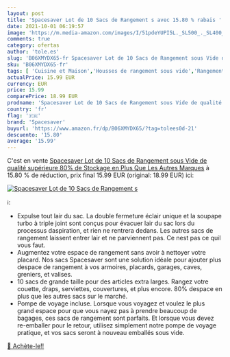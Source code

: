 ```yaml
---
layout: post
title: 'Spacesaver Lot de 10 Sacs de Rangement s avec 15.80 % rabais '
date: 2021-10-01 06:19:57
image: 'https://m.media-amazon.com/images/I/51pdeYUPI5L._SL500_._SL400_.jpg'
comments: true
category: ofertas
author: 'tole.es'
slug: 'B06XMYDX65-fr Spacesaver Lot de 10 Sacs de Rangement sous Vide de...'
sku: 'B06XMYDX65-fr'
tags: [ 'Cuisine et Maison','Housses de rangement sous vide','Rangement et organisation','Rangement pour vêtements et penderies','spacesaver', ]
actualPrice: 15.99 EUR
currency: EUR
price: 15.99
comparePrice: 18.99 EUR
prodname: 'Spacesaver Lot de 10 Sacs de Rangement sous Vide de qualité supérieure  80% de Stockage en Plus Que Les Autres Marques'
country: 'fr'
flag: '🇫🇷'
brand: 'Spacesaver'
buyurl: 'https://www.amazon.fr/dp/B06XMYDX65/?tag=tolees0d-21'
descuento: '15.80'
average: '15.99'
---
```


C'est en vente [Spacesaver Lot de 10 Sacs de Rangement sous Vide de qualité supérieure  80% de Stockage en Plus Que Les Autres Marques](https://www.amazon.fr/dp/B06XMYDX65/?tag=tolees0d-21)  à  15.80 % de réduction, prix final  15.99 EUR (original: 18.99 EUR) ici:

[![Spacesaver Lot de 10 Sacs de Rangement s](https://m.media-amazon.com/images/I/51pdeYUPI5L._SL500_._SL400_.jpg)](https://www.amazon.fr/dp/B06XMYDX65/?tag=tolees0d-21)

ℹ️:

- Expulse tout lair du sac. La double fermeture éclair unique et la soupape turbo à triple joint sont conçus pour évacuer lair du sac lors du processus daspiration, et rien ne rentrera dedans. Les autres sacs de rangement laissent entrer lair et ne parviennent pas. Ce nest pas ce quil vous faut.
- Augmentez votre espace de rangement sans avoir à nettoyer votre placard. Nos sacs Spacesaver sont une solution idéale pour ajouter plus despace de rangement à vos armoires, placards, garages, caves, greniers, et valises.
- 10 sacs de grande taille pour des articles extra larges. Rangez votre couette, draps, serviettes, couvertures, et plus encore. 80% despace en plus que les autres sacs sur le marché.
- Pompe de voyage incluse. Lorsque vous voyagez et voulez le plus grand espace pour que vous nayez pas à prendre beaucoup de bagages, ces sacs de rangement sont parfaits. Et lorsque vous devez re-emballer pour le retour, utilisez simplement notre pompe de voyage pratique, et vos sacs seront à nouveau emballés sous vide.

[🛒 Achète-le!!](https://www.amazon.fr/dp/B06XMYDX65/?tag=tolees0d-21)
